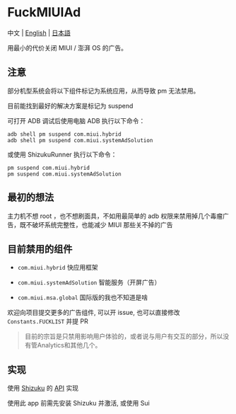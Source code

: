 # FuckMIUIAd

中文 | [English](./README_EN.md) | [日本語](./README_JA.md)

用最小的代价关闭 MIUI / 澎湃 OS 的广告。

## 注意

部分机型系统会将以下组件标记为系统应用，从而导致 pm 无法禁用。

目前能找到最好的解决方案是标记为 suspend

可打开 ADB 调试后使用电脑 ADB 执行以下命令：
```shell
adb shell pm suspend com.miui.hybrid
adb shell pm suspend com.miui.systemAdSolution
```

或使用 ShizukuRunner 执行以下命令：
```shell
pm suspend com.miui.hybrid
pm suspend com.miui.systemAdSolution
```

## 最初的想法

主力机不想 root ，也不想刷面具，不如用最简单的 adb 权限来禁用掉几个毒瘤广告，既不破坏系统完整性，也能减少 MIUI 那些关不掉的广告

## 目前禁用的组件

- `com.miui.hybrid` 快应用框架
- `com.miui.systemAdSolution` 智能服务（开屏广告）

- `com.miui.msa.global` 国际版的我也不知道是啥

欢迎向项目提交更多的广告组件, 可以开 issue, 也可以直接修改 `Constants.FUCKLIST` 并提 PR

> 目前的宗旨是只禁用影响用户体验的，或者说与用户有交互的部分，所以没有管Analytics和其他几个。

## 实现

使用 [Shizuku](https://github.com/RikkaApps/Shizuku) 的 [API](https://github.com/RikkaApps/Shizuku-API) 实现

使用此 app 前需先安装 Shizuku 并激活, 或使用 Sui
